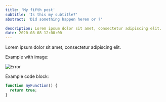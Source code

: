 ```yaml
---
title: 'My fifth post'
subtitle: 'Is this my subtitle?'
abstract: 'Did something happen heren or ?'

description: Lorem ipsum dolor sit amet, consectetur adipiscing elit.
date: 2020-08-08 12:00:00
---
```


Lorem ipsum dolor sit amet, consectetur adipiscing elit.

Example with image:

![Error](/assets/images/posts/error.png)

Example code block:

```js
function myFunction() {
  return true;
}
```

